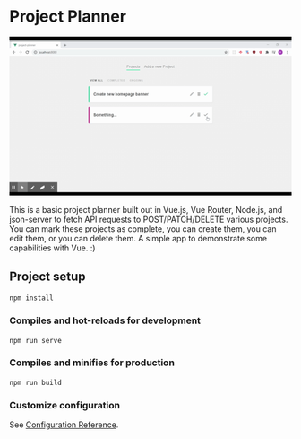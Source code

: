 # Project Planner

![](projectplannergif.gif)

This is a basic project planner built out in Vue.js, Vue Router, Node.js, and json-server to fetch API requests to POST/PATCH/DELETE various projects. You can mark these projects as complete, you can create them, you can edit them, or you can delete them. A simple app to demonstrate some capabilities with Vue. :)

## Project setup
```
npm install
```

### Compiles and hot-reloads for development
```
npm run serve
```

### Compiles and minifies for production
```
npm run build
```

### Customize configuration
See [Configuration Reference](https://cli.vuejs.org/config/).
